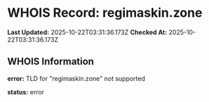 # WHOIS Record: regimaskin.zone

**Last Updated:** 2025-10-22T03:31:36.173Z
**Checked At:** 2025-10-22T03:31:36.173Z

## WHOIS Information

**error:** TLD for "regimaskin.zone" not supported

**status:** error

